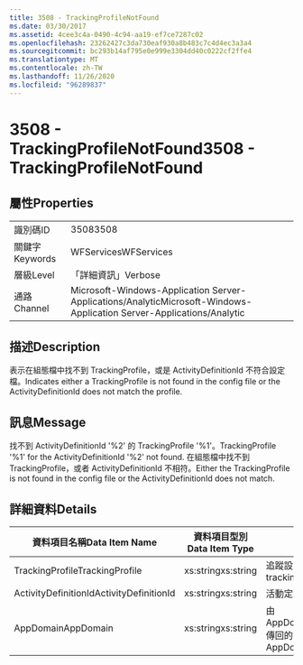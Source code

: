 ```yaml
---
title: 3508 - TrackingProfileNotFound
ms.date: 03/30/2017
ms.assetid: 4cee3c4a-0490-4c94-aa19-ef7ce7287c02
ms.openlocfilehash: 23262427c3da730eaf930a8b483c7c4d4ec3a3a4
ms.sourcegitcommit: bc293b14af795e0e999e3304dd40c0222cf2ffe4
ms.translationtype: MT
ms.contentlocale: zh-TW
ms.lasthandoff: 11/26/2020
ms.locfileid: "96289837"
---
```

# <a name="3508---trackingprofilenotfound"></a><span data-ttu-id="d886e-102">3508 - TrackingProfileNotFound</span><span class="sxs-lookup"><span data-stu-id="d886e-102">3508 - TrackingProfileNotFound</span></span>

## <a name="properties"></a><span data-ttu-id="d886e-103">屬性</span><span class="sxs-lookup"><span data-stu-id="d886e-103">Properties</span></span>  
  
|||  
|-|-|  
|<span data-ttu-id="d886e-104">識別碼</span><span class="sxs-lookup"><span data-stu-id="d886e-104">ID</span></span>|<span data-ttu-id="d886e-105">3508</span><span class="sxs-lookup"><span data-stu-id="d886e-105">3508</span></span>|  
|<span data-ttu-id="d886e-106">關鍵字</span><span class="sxs-lookup"><span data-stu-id="d886e-106">Keywords</span></span>|<span data-ttu-id="d886e-107">WFServices</span><span class="sxs-lookup"><span data-stu-id="d886e-107">WFServices</span></span>|  
|<span data-ttu-id="d886e-108">層級</span><span class="sxs-lookup"><span data-stu-id="d886e-108">Level</span></span>|<span data-ttu-id="d886e-109">「詳細資訊」</span><span class="sxs-lookup"><span data-stu-id="d886e-109">Verbose</span></span>|  
|<span data-ttu-id="d886e-110">通路</span><span class="sxs-lookup"><span data-stu-id="d886e-110">Channel</span></span>|<span data-ttu-id="d886e-111">Microsoft-Windows-Application Server-Applications/Analytic</span><span class="sxs-lookup"><span data-stu-id="d886e-111">Microsoft-Windows-Application Server-Applications/Analytic</span></span>|  
  
## <a name="description"></a><span data-ttu-id="d886e-112">描述</span><span class="sxs-lookup"><span data-stu-id="d886e-112">Description</span></span>  

 <span data-ttu-id="d886e-113">表示在組態檔中找不到 TrackingProfile，或是 ActivityDefinitionId 不符合設定檔。</span><span class="sxs-lookup"><span data-stu-id="d886e-113">Indicates either a TrackingProfile is not found in the config file or the ActivityDefinitionId does not match the profile.</span></span>  
  
## <a name="message"></a><span data-ttu-id="d886e-114">訊息</span><span class="sxs-lookup"><span data-stu-id="d886e-114">Message</span></span>  

 <span data-ttu-id="d886e-115">找不到 ActivityDefinitionId '%2' 的 TrackingProfile '%1'。</span><span class="sxs-lookup"><span data-stu-id="d886e-115">TrackingProfile '%1' for the ActivityDefinitionId '%2' not found.</span></span> <span data-ttu-id="d886e-116">在組態檔中找不到 TrackingProfile，或者 ActivityDefinitionId 不相符。</span><span class="sxs-lookup"><span data-stu-id="d886e-116">Either the TrackingProfile is not found in the config file or the ActivityDefinitionId does not match.</span></span>  
  
## <a name="details"></a><span data-ttu-id="d886e-117">詳細資料</span><span class="sxs-lookup"><span data-stu-id="d886e-117">Details</span></span>  
  
|<span data-ttu-id="d886e-118">資料項目名稱</span><span class="sxs-lookup"><span data-stu-id="d886e-118">Data Item Name</span></span>|<span data-ttu-id="d886e-119">資料項目型別</span><span class="sxs-lookup"><span data-stu-id="d886e-119">Data Item Type</span></span>|<span data-ttu-id="d886e-120">描述</span><span class="sxs-lookup"><span data-stu-id="d886e-120">Description</span></span>|  
|--------------------|--------------------|-----------------|  
|<span data-ttu-id="d886e-121">TrackingProfile</span><span class="sxs-lookup"><span data-stu-id="d886e-121">TrackingProfile</span></span>|<span data-ttu-id="d886e-122">xs:string</span><span class="sxs-lookup"><span data-stu-id="d886e-122">xs:string</span></span>|<span data-ttu-id="d886e-123">追蹤設定檔的名稱。</span><span class="sxs-lookup"><span data-stu-id="d886e-123">The name of the tracking profile.</span></span>|  
|<span data-ttu-id="d886e-124">ActivityDefinitionId</span><span class="sxs-lookup"><span data-stu-id="d886e-124">ActivityDefinitionId</span></span>|<span data-ttu-id="d886e-125">xs:string</span><span class="sxs-lookup"><span data-stu-id="d886e-125">xs:string</span></span>|<span data-ttu-id="d886e-126">活動定義 ID。</span><span class="sxs-lookup"><span data-stu-id="d886e-126">The activity definition id.</span></span>|  
|<span data-ttu-id="d886e-127">AppDomain</span><span class="sxs-lookup"><span data-stu-id="d886e-127">AppDomain</span></span>|<span data-ttu-id="d886e-128">xs:string</span><span class="sxs-lookup"><span data-stu-id="d886e-128">xs:string</span></span>|<span data-ttu-id="d886e-129">由 AppDomain.CurrentDomain.FriendlyName 傳回的字串。</span><span class="sxs-lookup"><span data-stu-id="d886e-129">The string returned by AppDomain.CurrentDomain.FriendlyName.</span></span>|
